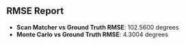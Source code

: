 ## RMSE Report

- **Scan Matcher vs Ground Truth RMSE**: 102.5600 degrees
- **Monte Carlo vs Ground Truth RMSE**: 4.3004 degrees
